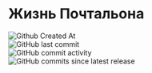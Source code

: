 # Жизнь Почтальона
![Github Created At](https://img.shields.io/github/created-at/Delalex/postman_life?style=for-the-badge)           
![GitHub last commit](https://img.shields.io/github/last-commit/RitzyTeam/PostmanLife?style=for-the-badge)                
![GitHub commit activity](https://img.shields.io/github/commit-activity/w/RitzyTeam/PostmanLife?style=for-the-badge)             
![GitHub commits since latest release](https://img.shields.io/github/commits-since/RitzyTeam/PostmanLife/latest?style=for-the-badge)
